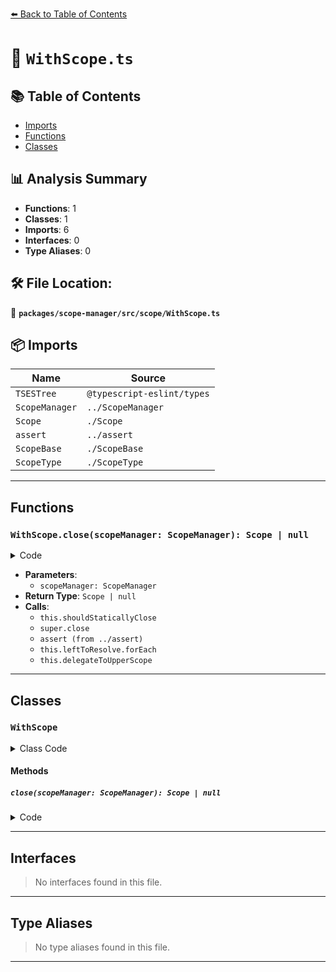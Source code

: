 [⬅️ Back to Table of Contents](../../../../index.md)

# 📄 `WithScope.ts`

## 📚 Table of Contents

- [Imports](#imports)
- [Functions](#functions)
- [Classes](#classes)

## 📊 Analysis Summary

- **Functions**: 1
- **Classes**: 1
- **Imports**: 6
- **Interfaces**: 0
- **Type Aliases**: 0

## 🛠️ File Location:
📂 **`packages/scope-manager/src/scope/WithScope.ts`**

## 📦 Imports

| Name | Source |
|------|--------|
| `TSESTree` | `@typescript-eslint/types` |
| `ScopeManager` | `../ScopeManager` |
| `Scope` | `./Scope` |
| `assert` | `../assert` |
| `ScopeBase` | `./ScopeBase` |
| `ScopeType` | `./ScopeType` |


---

## Functions

### `WithScope.close(scopeManager: ScopeManager): Scope | null`

<details><summary>Code</summary>

```ts
public override close(scopeManager: ScopeManager): Scope | null {
    if (this.shouldStaticallyClose()) {
      return super.close(scopeManager);
    }
    assert(this.leftToResolve);
    this.leftToResolve.forEach(ref => this.delegateToUpperScope(ref));
    this.leftToResolve = null;
    return this.upper;
  }
```
</details>

- **Parameters**:
  - `scopeManager: ScopeManager`
- **Return Type**: `Scope | null`
- **Calls**:
  - `this.shouldStaticallyClose`
  - `super.close`
  - `assert (from ../assert)`
  - `this.leftToResolve.forEach`
  - `this.delegateToUpperScope`

---

## Classes

### `WithScope`

<details><summary>Class Code</summary>

```ts
export class WithScope extends ScopeBase<
  ScopeType.with,
  TSESTree.WithStatement,
  Scope
> {
  constructor(
    scopeManager: ScopeManager,
    upperScope: WithScope['upper'],
    block: WithScope['block'],
  ) {
    super(scopeManager, ScopeType.with, upperScope, block, false);
  }

  public override close(scopeManager: ScopeManager): Scope | null {
    if (this.shouldStaticallyClose()) {
      return super.close(scopeManager);
    }
    assert(this.leftToResolve);
    this.leftToResolve.forEach(ref => this.delegateToUpperScope(ref));
    this.leftToResolve = null;
    return this.upper;
  }
}
```
</details>

#### Methods

##### `close(scopeManager: ScopeManager): Scope | null`

<details><summary>Code</summary>

```ts
public override close(scopeManager: ScopeManager): Scope | null {
    if (this.shouldStaticallyClose()) {
      return super.close(scopeManager);
    }
    assert(this.leftToResolve);
    this.leftToResolve.forEach(ref => this.delegateToUpperScope(ref));
    this.leftToResolve = null;
    return this.upper;
  }
```
</details>


---

## Interfaces

> No interfaces found in this file.


---

## Type Aliases

> No type aliases found in this file.


---